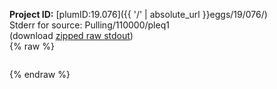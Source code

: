 **Project ID:** [plumID:19.076]({{ '/' | absolute_url }}eggs/19/076/)  
Stderr for source:  Pulling/110000/pleq1   
(download [zipped raw stdout](pleq1.plumed_master.stdout.txt.zip))  
{% raw %}
<pre>
</pre>
{% endraw %}
